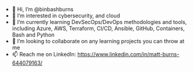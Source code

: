 - 👋 Hi, I’m @binbashburns
- 👀 I’m interested in cybersecurity, and cloud
- 🌱 I’m currently learning DevSecOps/DevOps methodologies and tools, including Azure, AWS, Terraform, CI/CD, Ansible, GitHub, Containers, Bash and Python
- 💞️ I’m looking to collaborate on any learning projects you can throw at me
- 📫 Reach me on LinkedIn: https://www.linkedin.com/in/matt-burns-644079163/
